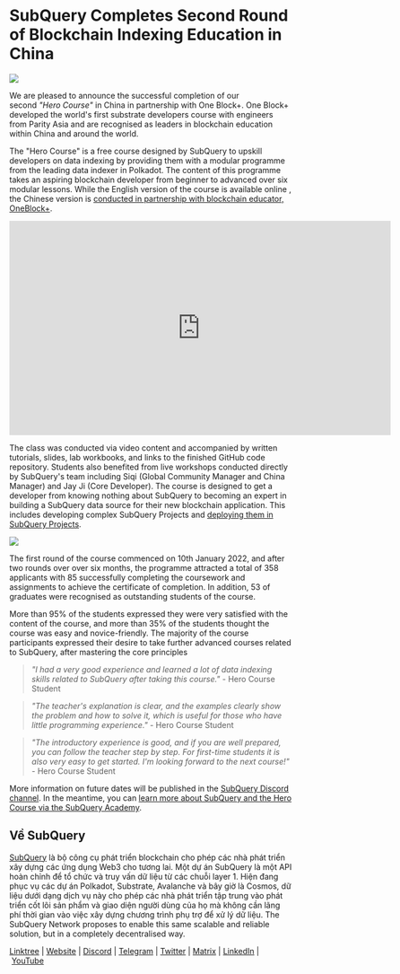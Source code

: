 # SubQuery Completes Second Round of Blockchain Indexing Education in China

![](https://miro.medium.com/max/1400/0*WIzKH6w9LEvHG7vg)

We are pleased to announce the successful completion of our second *"Hero Course"* in China in partnership with One Block+. One Block+ developed the world's first substrate developers course with engineers from Parity Asia and are recognised as leaders in blockchain education within China and around the world.

The "Hero Course" is a free course designed by SubQuery to upskill developers on data indexing by providing them with a modular programme from the leading data indexer in Polkadot. The content of this programme takes an aspiring blockchain developer from beginner to advanced over six modular lessons. While the English version of the course is available online , the Chinese version is [conducted in partnership with blockchain educator, OneBlock+](./20220308-oneblock-education.md).

<iframe width="680" height="382" src="https://www.youtube.com/embed/H-cEUbXIolo" title="YouTube video player" frameborder="0" allow="accelerometer; autoplay; clipboard-write; encrypted-media; gyroscope; picture-in-picture" allowfullscreen></iframe>

The class was conducted via video content and accompanied by written tutorials, slides, lab workbooks, and links to the finished GitHub code repository. Students also benefited from live workshops conducted directly by SubQuery's team including Siqi (Global Community Manager and China Manager) and Jay Ji (Core Developer). The course is designed to get a developer from knowing nothing about SubQuery to becoming an expert in building a SubQuery data source for their new blockchain application. This includes developing complex SubQuery Projects and [deploying them in SubQuery Projects](https://project.subquery.network/).

![](https://miro.medium.com/max/1400/0*1TtUi2eeuWVr2dg8)

The first round of the course commenced on 10th January 2022, and after two rounds over over six months, the programme attracted a total of 358 applicants with 85 successfully completing the coursework and assignments to achieve the certificate of completion. In addition, 53 of graduates were recognised as outstanding students of the course.

More than 95% of the students expressed they were very satisfied with the content of the course, and more than 35% of the students thought the course was easy and novice-friendly. The majority of the course participants expressed their desire to take further advanced courses related to SubQuery, after mastering the core principles

> *"I had a very good experience and learned a lot of data indexing skills related to SubQuery after taking this course."* - Hero Course Student

> *"The teacher's explanation is clear, and the examples clearly show the problem and how to solve it, which is useful for those who have little programming experience."* - Hero Course Student

> *"The introductory experience is good, and if you are well prepared, you can follow the teacher step by step. For first-time students it is also very easy to get started. I'm looking forward to the next course!"* - Hero Course Student

More information on future dates will be published in the [SubQuery Discord channel](https://discord.com/invite/78zg8aBSMG). In the meantime, you can [learn more about SubQuery and the Hero Course via the SubQuery Academy](https://subquery.coassemble.com/unlock/dOKZW6O#/).

## Về SubQuery

[SubQuery](https://subquery.network/) là bộ công cụ phát triển blockchain cho phép các nhà phát triển xây dựng các ứng dụng Web3 cho tương lai. Một dự án SubQuery là một API hoàn chỉnh để tổ chức và truy vấn dữ liệu từ các chuỗi layer 1. Hiện đang phục vụ các dự án Polkadot, Substrate, Avalanche và bây giờ là Cosmos, dữ liệu dưới dạng dịch vụ này cho phép các nhà phát triển tập trung vào phát triển cốt lõi sản phẩm và giao diện người dùng của họ mà không cần lãng phí thời gian vào việc xây dựng chương trình phụ trợ để xử lý dữ liệu. The SubQuery Network proposes to enable this same scalable and reliable solution, but in a completely decentralised way.

​​[Linktree](https://linktr.ee/subquerynetwork) | [Website](https://subquery.network/) | [Discord](https://discord.com/invite/78zg8aBSMG) | [Telegram](https://t.me/subquerynetwork) | [Twitter](https://twitter.com/subquerynetwork) | [Matrix](https://matrix.to/#/#subquery:matrix.org) | [LinkedIn](https://www.linkedin.com/company/subquery) | [YouTube](https://www.youtube.com/channel/UCi1a6NUUjegcLHDFLr7CqLw)
